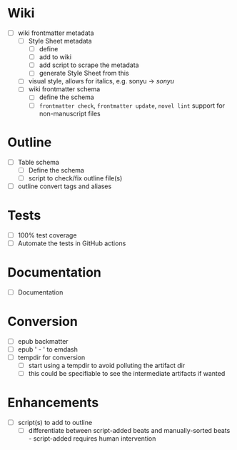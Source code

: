 # Wiki
- [ ] wiki frontmatter metadata
  - [ ] Style Sheet metadata
    - [ ] define
    - [ ] add to wiki
    - [ ] add script to scrape the metadata
    - [ ] generate Style Sheet from this
  - [ ] visual style, allows for italics, e.g. sonyu -> *sonyu*
  - [ ] wiki frontmatter schema
    - [ ] define the schema
    - [ ] `frontmatter check`, `frontmatter update`, `novel lint` support for non-manuscript files

# Outline
- [ ] Table schema
  - [ ] Define the schema
  - [ ] script to check/fix outline file(s)
- [ ] outline convert tags and aliases

# Tests
- [ ] 100% test coverage
- [ ] Automate the tests in GitHub actions

# Documentation
- [ ] Documentation

# Conversion
- [ ] epub backmatter
- [ ] epub ' - ' to emdash
- [ ] tempdir for conversion
  - [ ] start using a tempdir to avoid polluting the artifact dir
  - [ ] this could be specifiable to see the intermediate artifacts if wanted

# Enhancements
- [ ] script(s) to add to outline
  - [ ] differentiate between script-added beats and manually-sorted beats - script-added requires human intervention